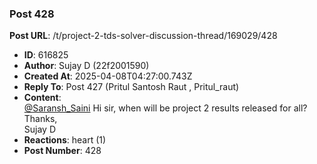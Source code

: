 ### Post 428
**Post URL**: /t/project-2-tds-solver-discussion-thread/169029/428
- **ID**: 616825
- **Author**: Sujay D (22f2001590)
- **Created At**: 2025-04-08T04:27:00.743Z
- **Reply To**: Post 427 (Pritul Santosh Raut , Pritul_raut)
- **Content**:  
  <a class="mention" href="/u/saransh_saini">@Saransh_Saini</a>
Hi sir, when will be project 2 results released for all?
Thanks,<br>
Sujay D
- **Reactions**: heart (1)
- **Post Number**: 428

